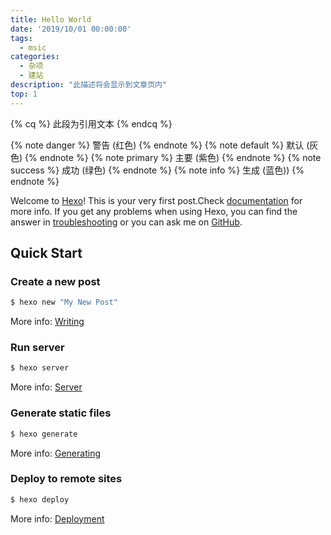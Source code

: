 ```yaml
---
title: Hello World
date: '2019/10/01 00:00:00'
tags:
  - msic
categories:
  - 杂项
  - 建站
description: "此描述将会显示到文章页内" 
top: 1
---
```


{% cq %}
  此段为引用文本
{% endcq %}

{% note danger %} 警告 (红色) {% endnote %}
{% note default %} 默认 (灰色) {% endnote %}
{% note primary %} 主要 (紫色) {% endnote %}
{% note success %} 成功 (绿色) {% endnote %}
{% note info %} 生成 (蓝色)) {% endnote %}

Welcome to [Hexo](https://hexo.io/)! This is your very first post.Check [documentation](https://hexo.io/docs/) for more info. If you get any problems when using Hexo, you can find the answer in [troubleshooting](https://hexo.io/docs/troubleshooting.html) or you can ask me on [GitHub](https://github.com/hexojs/hexo/issues).

## Quick Start

### Create a new post

``` bash
$ hexo new "My New Post"
```

More info: [Writing](https://hexo.io/docs/writing.html)

### Run server

``` bash
$ hexo server
```

More info: [Server](https://hexo.io/docs/server.html)

### Generate static files

``` bash
$ hexo generate
```

More info: [Generating](https://hexo.io/docs/generating.html)

### Deploy to remote sites

``` bash
$ hexo deploy
```

More info: [Deployment](https://hexo.io/docs/one-command-deployment.html)
